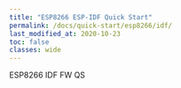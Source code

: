 ```yaml
---
title: "ESP8266 ESP-IDF Quick Start"
permalink: /docs/quick-start/esp8266/idf/
last_modified_at: 2020-10-23
toc: false
classes: wide
---
```


ESP8266 IDF FW QS